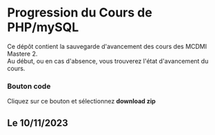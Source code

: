 # Progression du Cours de PHP/mySQL 
Ce dépôt contient la sauvegarde d'avancement des cours des MCDMI Mastere 2.  
Au début, ou en cas d'absence, vous trouverez l'état d'avancement du cours. 

### Bouton code
Cliquez sur ce bouton et sélectionnez __download zip__



## Le 10/11/2023
